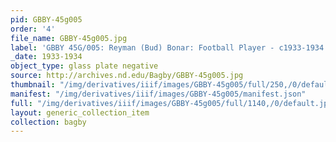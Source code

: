 ```yaml
---
pid: GBBY-45g005
order: '4'
file_name: GBBY-45g005.jpg
label: 'GBBY 45G/005: Reyman (Bud) Bonar: Football Player - c1933-1934'
_date: 1933-1934
object_type: glass plate negative
source: http://archives.nd.edu/Bagby/GBBY-45g005.jpg
thumbnail: "/img/derivatives/iiif/images/GBBY-45g005/full/250,/0/default.jpg"
manifest: "/img/derivatives/iiif/images/GBBY-45g005/manifest.json"
full: "/img/derivatives/iiif/images/GBBY-45g005/full/1140,/0/default.jpg"
layout: generic_collection_item
collection: bagby
---
```

